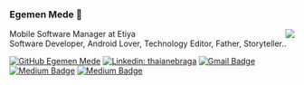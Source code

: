 ### Egemen Mede 👋

<!-- prettier-ignore-start -->
<!-- markdownlint-disable -->
<img align="right" src="https://github-readme-stats.vercel.app/api?username=egemenmede&show_icons=true&icon_color=278ECF&text_color=718096&bg_color=f7f7f7&hide_title=true" />
<!-- markdownlint-enable -->
<!-- prettier-ignore-end -->

Mobile Software Manager at Etiya<br>
Software Developer, Android Lover, Technology Editor, Father, Storyteller..<br>

[![GitHub Egemen Mede](https://img.shields.io/github/followers/egemenmede?label=follow&style=social)](https://github.com/egemenmede)
[![Linkedin: thaianebraga](https://img.shields.io/badge/-egemenmede-blue?style=flat-square&logo=Linkedin&logoColor=white&link=https://www.linkedin.com/in/egemenmede/)](https://www.linkedin.com/in/egemenmede/)
[![Gmail Badge](https://img.shields.io/badge/-egemenmede-c14438?style=flat&logo=Gmail&logoColor=white&link=mailto:egemenmede@gmail.com)](mailto:egemenmede@gmail.com)
[![Medium Badge](https://img.shields.io/badge/-delipenguen-000000?style=flat&labelColor=000000&logo=Medium&link=https://medium.com/@delipenguen)](https://medium.com/@delipenguen)
[![Medium Badge](https://img.shields.io/badge/-ETIYA-000000?style=flat&labelColor=000000&logo=Medium&link=https://medium.com/etiya)](https://medium.com/etiya)
